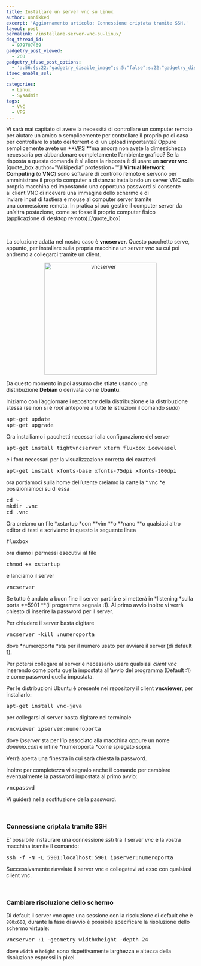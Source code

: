 ```yaml
---
title: Installare un server vnc su Linux
author: unnikked
excerpt: 'Aggiornamento articolo: Connessione criptata tramite SSH.'
layout: post
permalink: /installare-server-vnc-su-linux/
dsq_thread_id:
  - 979707469
gadgetry_post_viewed:
  - 260
gadgetry_tfuse_post_options:
  - 'a:56:{s:22:"gadgetry_disable_image";s:5:"false";s:22:"gadgetry_disable_video";s:5:"false";s:26:"gadgetry_disable_post_meta";s:5:"false";s:23:"gadgetry_disable_author";s:5:"false";s:31:"gadgetry_disable_published_date";s:5:"false";s:24:"gadgetry_disable_coments";s:5:"false";s:28:"gadgetry_disable_author_info";s:5:"false";s:19:"gadgetry_page_title";s:13:"default_title";s:21:"gadgetry_custom_title";s:0:"";s:21:"gadgetry_single_image";s:47:"/wp-content/uploads/2012/12/vncserver_salto.jpg";s:30:"gadgetry_single_img_dimensions";a:2:{i:0;s:3:"586";i:1;s:3:"319";}s:28:"gadgetry_single_img_position";s:9:"alignleft";s:24:"gadgetry_thumbnail_image";s:47:"/wp-content/uploads/2012/12/vncserver_salto.jpg";s:27:"gadgetry_thumbnail_position";s:7:"noalign";s:19:"gadgetry_video_link";s:0:"";s:25:"gadgetry_video_dimensions";a:2:{i:0;s:3:"590";i:1;s:3:"191";}s:23:"gadgetry_video_position";s:10:"alignright";s:23:"gadgetry_header_element";s:7:"without";s:22:"gadgetry_select_slider";s:2:"-1";s:17:"gadgetry_page_map";s:0:"";s:25:"gadgetry_content_ads_post";s:4:"true";s:21:"gadgetry_top_ad_space";s:5:"false";s:21:"gadgetry_top_ad_image";s:0:"";s:19:"gadgetry_top_ad_url";s:0:"";s:23:"gadgetry_top_ad_adsense";s:0:"";s:28:"gadgetry_bfcontent_ads_space";s:5:"false";s:23:"gadgetry_bfcontent_type";s:5:"image";s:25:"gadgetry_bfcontent_number";s:3:"one";s:29:"gadgetry_bfcontent_ads_image1";s:0:"";s:27:"gadgetry_bfcontent_ads_url1";s:0:"";s:31:"gadgetry_bfcontent_ads_adsense1";s:0:"";s:29:"gadgetry_bfcontent_ads_image2";s:0:"";s:27:"gadgetry_bfcontent_ads_url2";s:0:"";s:31:"gadgetry_bfcontent_ads_adsense2";s:0:"";s:29:"gadgetry_bfcontent_ads_image3";s:0:"";s:27:"gadgetry_bfcontent_ads_url3";s:0:"";s:31:"gadgetry_bfcontent_ads_adsense3";s:0:"";s:29:"gadgetry_bfcontent_ads_image4";s:0:"";s:27:"gadgetry_bfcontent_ads_url4";s:0:"";s:31:"gadgetry_bfcontent_ads_adsense4";s:0:"";s:29:"gadgetry_bfcontent_ads_image5";s:0:"";s:27:"gadgetry_bfcontent_ads_url5";s:0:"";s:31:"gadgetry_bfcontent_ads_adsense5";s:0:"";s:29:"gadgetry_bfcontent_ads_image6";s:0:"";s:27:"gadgetry_bfcontent_ads_url6";s:0:"";s:31:"gadgetry_bfcontent_ads_adsense6";s:0:"";s:29:"gadgetry_bfcontent_ads_image7";s:0:"";s:27:"gadgetry_bfcontent_ads_url7";s:0:"";s:31:"gadgetry_bfcontent_ads_adsense7";s:0:"";s:19:"gadgetry_hook_space";s:5:"false";s:19:"gadgetry_hook_image";s:0:"";s:17:"gadgetry_hook_url";s:0:"";s:21:"gadgetry_hook_adsense";s:0:"";s:25:"gadgetry_content_subtitle";s:0:"";s:20:"gadgetry_content_top";s:0:"";s:23:"gadgetry_content_bottom";s:0:"";}'
itsec_enable_ssl:
  - 
categories:
  - Linux
  - SysAdmin
tags:
  - VNC
  - VPS
---
```

<div align="center">
  <!-- unnikked - responsive - header --><ins class="adsbygoogle" style="display:block" data-ad-client="ca-pub-3846608868139288" data-ad-slot="2778724254" data-ad-format="auto"></ins>
</div>

  


Vi sarà mai capitato di avere la necessità di controllare un computer remoto per aiutare un amico o semplicemente per controllare il proprio pc di casa per controllare lo stato dei torrent o di un upload importante? Oppure semplicemente avete un **<a href="http://it.wikipedia.org/wiki/Virtual_private_server" target="_blank">VPS</a> **ma ancora non avete la dimestichezza necessaria per abbandonare completamente l&#8217;ambiente grafico? Se la risposta a questa domanda è sì allora la risposta è di usare un **server vnc**.  
[quote_box author=&#8221;Wikipedia&#8221; profession=&#8221;&#8221;]I **Virtual Network Computing** (o **VNC**) sono software di controllo remoto e servono per amministrare il proprio computer a distanza: installando un server VNC sulla propria macchina ed impostando una opportuna password si consente ai client VNC di ricevere una immagine dello schermo e di inviare input di tastiera e mouse al computer server tramite una connessione remota. In pratica si può gestire il computer server da un&#8217;altra postazione, come se fosse il proprio computer fisico (applicazione di desktop remoto).[/quote_box] 

&nbsp;

La soluzione adatta nel nostro caso è **vncserver**. Questo pacchetto serve, appunto, per installare sulla propria macchina un server *vnc* su cui poi andremo a collegarci tramite un client.

<p style="text-align: center;">
  <a href="http://unnikked.tk/wp-content/uploads/2012/12/vncserver_salto.jpg"><img class="aligncenter size-full wp-image-178" title="vncserver" alt="vncserver" src="http://unnikked.tk/wp-content/uploads/2012/12/vncserver_salto.jpg" width="300" height="299" /></a>
</p>

<p style="text-align: left;">
  Da questo momento in poi assumo che stiate usando una distribuzione <strong>Debian </strong>o derivata come <strong>Ubuntu</strong>.
</p>

<p style="text-align: left;">
  Iniziamo con l&#8217;aggiornare i repository della distribuzione e la distribuzione stessa (se non si è <em>root</em> anteporre a tutte le istruzioni il comando <em>sudo</em>)
</p>

<pre class="lang:default highlight:0 decode:true">apt-get update
apt-get upgrade</pre>

Ora installiamo i pacchetti necessari alla configurazione del server

<pre class="lang:default highlight:0 decode:true">apt-get install tightvncserver xterm fluxbox iceweasel</pre>

e i font necessari per la visualizzazione corretta dei caratteri

<pre class="lang:default highlight:0 decode:true">apt-get install xfonts-base xfonts-75dpi xfonts-100dpi</pre>

ora portiamoci sulla home dell&#8217;utente creiamo la cartella *.vnc *e posizioniamoci su di essa

<pre class="lang:default highlight:0 decode:true">cd ~
mkdir .vnc
cd .vnc</pre>

Ora creiamo un file *xstartup *con **vim **o **nano **o qualsiasi altro editor di testi e scriviamo in questo la seguente linea

<pre class="lang:default decode:true">fluxbox</pre>

ora diamo i permessi esecutivi al file

<pre class="lang:default decode:true">chmod +x xstartup</pre>

e lanciamo il server

<pre class="lang:default decode:true">vncserver</pre>

Se tutto è andato a buon fine il server partirà e si metterà in *listening *sulla porta **5901 **(il programma segnala :1). Al primo avvio inoltre vi verrà chiesto di inserire la password per il server.

Per chiudere il server basta digitare

<pre class="lang:default highlight:0 decode:true">vncserver -kill :numeroporta</pre>

dove *numeroporta *sta per il numero usato per avviare il server (di default 1).

Per potersi collegare al server è necessario usare qualsiasi *client vnc* inserendo come porta quella impostata all&#8217;avvio del programma (Default :1) e come password quella impostata.

Per le distribuzioni Ubuntu è presente nei repository il client **vncviewer**, per installarlo:

<pre class="lang:default highlight:0 decode:true">apt-get install vnc-java</pre>

per collegarsi al server basta digitare nel terminale

<pre class="lang:default highlight:0 decode:true">vncviewer ipserver:numeroporta</pre>

dove *ipserver* sta per l&#8217;ip associato alla macchina oppure un nome *dominio.com* e infine *numeroporta *come spiegato sopra.

Verrà aperta una finestra in cui sarà chiesta la password.

Inoltre per completezza vi segnalo anche il comando per cambiare eventualmente la password impostata al primo avvio:

<pre class="lang:default decode:true">vncpasswd</pre>

Vi guiderà nella sostituzione della password.

&nbsp;

### Connessione criptata tramite SSH

E&#8217; possibile instaurare una connessione *ssh* tra il server *vnc* e la vostra macchina tramite il comando:

<pre class="lang:sh decode:true">ssh -f -N -L 5901:localhost:5901 ipserver:numeroporta</pre>

Successivamente riavviate il server vnc e collegatevi ad esso con qualsiasi client vnc.

&nbsp;

### Cambiare risoluzione dello schermo

Di default il server vnc apre una sessione con la risoluzione di default che è `800x600`, durante la fase di avvio è possibile specificare la risoluzione dello schermo virtuale:

<pre class="lang:sh decode:true " >vncserver :1 -geometry widthxheight -depth 24
</pre>

dove `width` e `height` sono rispettivamente larghezza e altezza della risoluzione espressi in pixel.

  


<div align="center">
  <!-- unnikked - responsive - footer --><ins class="adsbygoogle" style="display:block" data-ad-client="ca-pub-3846608868139288" data-ad-slot="4255457452" data-ad-format="auto"></ins>
</div>